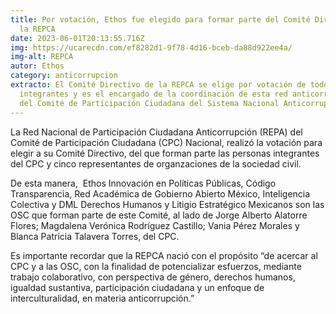 ```yaml
---
title: Por votación, Ethos fue elegido para formar parte del Comité Directivo de
  la REPCA
date: 2023-06-01T20:13:55.716Z
img: https://ucarecdn.com/ef8282d1-9f78-4d16-bceb-da88d922ee4a/
img-alt: REPCA
autor: Ethos
category: anticorrupcion
extracto: El Comité Directivo de la REPCA se elige por votación de todos sus
  integrantes y es el encargado de la coordinación de esta red anticorrupción
  del Comité de Participación Ciudadana del Sistema Nacional Anticorrupción.
---
```

La Red Nacional de Participación Ciudadana Anticorrupción (REPA) del Comité de Participación Ciudadana (CPC) Nacional, realizó la votación para elegir a su Comité Directivo, del que forman parte las personas integrantes del CPC y cinco representantes de organzaciones de la sociedad civil.

De esta manera,  Ethos Innovación en Políticas Públicas, Código Transparencia, Red Académica de Gobierno Abierto México, Inteligencia Colectiva y DML Derechos Humanos y Litigio Estratégico Mexicanos son las OSC que forman parte de este Comité, al lado de Jorge Alberto Alatorre Flores; Magdalena Verónica Rodríguez Castillo; Vania Pérez Morales y Blanca Patricia Talavera Torres, del CPC.

Es importante recordar que la REPCA nació con el propósito “de acercar al CPC y a las OSC, con la finalidad de potencializar esfuerzos, mediante trabajo colaborativo, con perspectiva de género, derechos humanos, igualdad sustantiva, participación ciudadana y un enfoque de interculturalidad, en materia anticorrupción.”